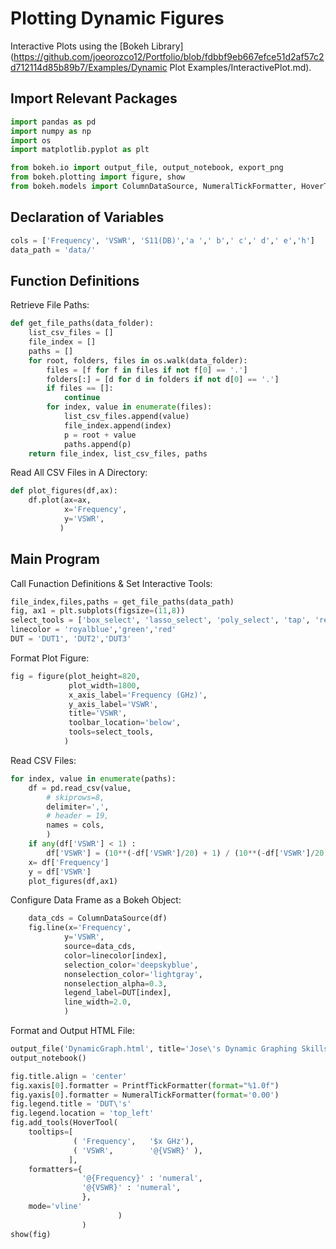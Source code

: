 # Plotting Dynamic Figures

Interactive Plots using the [Bokeh Library](https://github.com/joeorozco12/Portfolio/blob/fdbbf9eb667efce51d2af57c2d712114d85b89b7/Examples/Dynamic Plot Examples/InteractivePlot.md).

## Import Relevant Packages


```python
import pandas as pd
import numpy as np
import os
import matplotlib.pyplot as plt

from bokeh.io import output_file, output_notebook, export_png
from bokeh.plotting import figure, show
from bokeh.models import ColumnDataSource, NumeralTickFormatter, HoverTool,  PrintfTickFormatter
```
## Declaration of Variables
```python
cols = ['Frequency', 'VSWR', 'S11(DB)','a ',' b',' c',' d',' e','h']
data_path = 'data/'
```
## Function Definitions
Retrieve File Paths:
```python
def get_file_paths(data_folder):
    list_csv_files = []
    file_index = []
    paths = []
    for root, folders, files in os.walk(data_folder): 
        files = [f for f in files if not f[0] == '.']
        folders[:] = [d for d in folders if not d[0] == '.']
        if files == []:
            continue
        for index, value in enumerate(files):
            list_csv_files.append(value)
            file_index.append(index)
            p = root + value
            paths.append(p)
    return file_index, list_csv_files, paths     
```
Read All CSV Files in A Directory:
```python
def plot_figures(df,ax):
    df.plot(ax=ax,
            x='Frequency',
            y='VSWR',
           )
```
## Main Program
Call Funaction Definitions & Set Interactive Tools:
```python
file_index,files,paths = get_file_paths(data_path)
fig, ax1 = plt.subplots(figsize=(11,8))
select_tools = ['box_select', 'lasso_select', 'poly_select', 'tap', 'reset', 'wheel_zoom', 'box_zoom']
linecolor = 'royalblue','green','red'
DUT = 'DUT1', 'DUT2','DUT3'
```
Format Plot Figure:
```python
fig = figure(plot_height=820,
             plot_width=1800,
             x_axis_label='Frequency (GHz)',
             y_axis_label='VSWR',
             title='VSWR',
             toolbar_location='below',
             tools=select_tools,
            )
```
Read CSV Files:
```python
for index, value in enumerate(paths):
    df = pd.read_csv(value,
        # skiprows=8,
        delimiter=',',
        # header = 19,
        names = cols,
        )
    if any(df['VSWR'] < 1) :
        df['VSWR'] = (10**(-df['VSWR']/20) + 1) / (10**(-df['VSWR']/20) - 1)
    x= df['Frequency']
    y = df['VSWR']
    plot_figures(df,ax1)
```
Configure Data Frame as a Bokeh Object:
```python
    data_cds = ColumnDataSource(df)
    fig.line(x='Frequency',
            y='VSWR',
            source=data_cds,
            color=linecolor[index],
            selection_color='deepskyblue',
            nonselection_color='lightgray',
            nonselection_alpha=0.3,
            legend_label=DUT[index],
            line_width=2.0,
            )
```
Format and Output HTML File:
```python
output_file('DynamicGraph.html', title='Jose\'s Dynamic Graphing Skills!!')
output_notebook()

fig.title.align = 'center'
fig.xaxis[0].formatter = PrintfTickFormatter(format="%1.0f")
fig.yaxis[0].formatter = NumeralTickFormatter(format='0.00')
fig.legend.title = 'DUT\'s'
fig.legend.location = 'top_left'
fig.add_tools(HoverTool(
    tooltips=[
              ( 'Frequency',   '$x GHz'),
              ( 'VSWR',        '@{VSWR}' ),
             ],
    formatters={
                '@{Frequency}' : 'numeral',
                '@{VSWR}' : 'numeral',
                },
    mode='vline'
                        )
                )
show(fig)